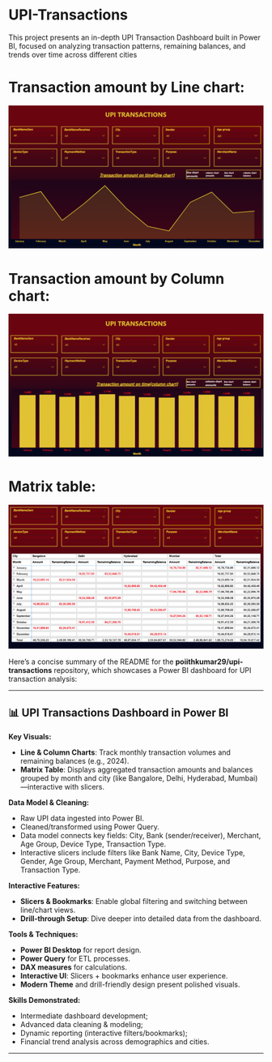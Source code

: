 # UPI-Transactions
This project presents an in-depth UPI Transaction Dashboard built in Power BI, focused on analyzing transaction patterns, remaining balances, and trends over time across different cities
# Transaction amount by Line chart:
![image alt](
https://github.com/poojithkumar29/upi-transactions/blob/b272bda34da077c42f67e7d516b2e635208ea5d8/Transaction%20amount%20by%20line%20chart.png)
# Transaction amount by Column chart:
![image alt](https://github.com/poojithkumar29/upi-transactions/blob/68efc0e8ff6f2646f278355b2538027ed2ec8e4a/Transaction%20amount%20by%20Column%20chart.png)
# Matrix table:
![image alt](https://github.com/poojithkumar29/upi-transactions/blob/7bdb61b455c13eb3b6dc6d3af361858d2b13beb3/Matrix%20table.png)

Here’s a concise summary of the README for the **poiithkumar29/upi-transactions** repository, which showcases a Power BI dashboard for UPI transaction analysis:

---

## 📊 UPI Transactions Dashboard in Power BI


**Key Visuals:**

* **Line & Column Charts**: Track monthly transaction volumes and remaining balances (e.g., 2024).
* **Matrix Table**: Displays aggregated transaction amounts and balances grouped by month and city (like Bangalore, Delhi, Hyderabad, Mumbai)—interactive with slicers.

**Data Model & Cleaning:**

* Raw UPI data ingested into Power BI.
* Cleaned/transformed using Power Query.
* Data model connects key fields: City, Bank (sender/receiver), Merchant, Age Group, Device Type, Transaction Type.
* Interactive slicers include filters like Bank Name, City, Device Type, Gender, Age Group, Merchant, Payment Method, Purpose, and Transaction Type.

**Interactive Features:**

* **Slicers & Bookmarks**: Enable global filtering and switching between line/chart views.
* **Drill‑through Setup**: Dive deeper into detailed data from the dashboard.

**Tools & Techniques:**

* **Power BI Desktop** for report design.
* **Power Query** for ETL processes.
* **DAX measures** for calculations.
* **Interactive UI**: Slicers + bookmarks enhance user experience.
* **Modern Theme** and drill-friendly design present polished visuals.

**Skills Demonstrated:**

* Intermediate dashboard development;
* Advanced data cleaning & modeling;
* Dynamic reporting (interactive filters/bookmarks);
* Financial trend analysis across demographics and cities.

---

